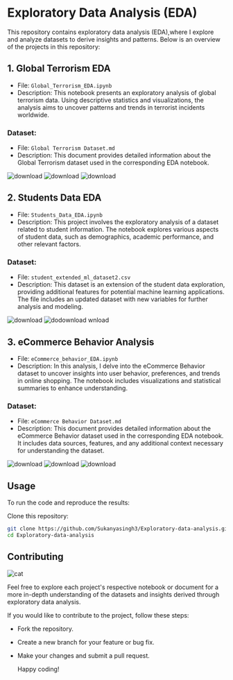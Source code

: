 # Exploratory Data Analysis (EDA)

This repository contains exploratory data analysis (EDA),where I explore and analyze datasets to derive insights and patterns. Below is an overview of the projects in this repository:

## 1. Global Terrorism EDA

- File: `Global_Terrorism_EDA.ipynb`
- Description: This notebook presents an exploratory analysis of global terrorism data. Using descriptive statistics and visualizations, the analysis aims to uncover patterns and trends in terrorist incidents worldwide.

### Dataset:
- File: `Global Terrorism Dataset.md`
- Description: This document provides detailed information about the Global Terrorism dataset used in the corresponding EDA notebook.


![download](https://github.com/Sukanyasingh3/Exploratory-data-analysis/assets/113462236/1100e1f3-ca52-4693-b4d3-e368484752ce)
![download](https://github.com/Sukanyasingh3/Exploratory-data-analysis/assets/113462236/ad388c4c-0ce6-4a59-8576-0994b3cddb74)
![download](https://github.com/Sukanyasingh3/Exploratory-data-analysis/assets/113462236/6f78b92b-c787-426f-ad79-053b2913a1c0)

## 2. Students Data EDA

- File: `Students_Data_EDA.ipynb`
- Description: This project involves the exploratory analysis of a dataset related to student information. The notebook explores various aspects of student data, such as demographics, academic performance, and other relevant factors.

### Dataset:

- File: `student_extended_ml_dataset2.csv`
- Description: This dataset is an extension of the student data exploration, providing additional features for potential machine learning applications. The file includes an updated dataset with new variables for further analysis and modeling.

![download](https://github.com/Sukanyasingh3/Exploratory-data-analysis/assets/113462236/9f547bf9-05ca-4697-8f2c-6fb345ef2663)
![do![download](https://github.com/Sukanyasingh3/Exploratory-data-analysis/assets/113462236/a8b35dbb-17f7-49cc-b0a5-ae3355389e79)
wnload](https://github.com/Sukanyasingh3/Exploratory-data-analysis/assets/113462236/4e91066e-361f-41f1-a039-a4d287e0ef28)

## 3. eCommerce Behavior Analysis

- File: `eCommerce_behavior_EDA.ipynb`
- Description: In this analysis, I delve into the eCommerce Behavior dataset to uncover insights into user behavior, preferences, and trends in online shopping. The notebook includes visualizations and statistical summaries to enhance understanding.

### Dataset:
- File: `eCommerce Behavior Dataset.md`
- Description: This document provides detailed information about the eCommerce Behavior dataset used in the corresponding EDA notebook. It includes data sources, features, and any additional context necessary for understanding the dataset.

![download](https://github.com/Sukanyasingh3/Exploratory-data-analysis/assets/113462236/31ca1b5a-bd88-4ef8-b459-c85d7906b8c1)
![download](https://github.com/Sukanyasingh3/Exploratory-data-analysis/assets/113462236/2ae541a5-d3bd-4af7-8ebb-ae5e4b91adfd)
![download](https://github.com/Sukanyasingh3/Exploratory-data-analysis/assets/113462236/fed2d828-66e6-4be2-9a20-46efe80553bd)

## Usage

To run the code and reproduce the results:

Clone this repository:

```bash
git clone https://github.com/Sukanyasingh3/Exploratory-data-analysis.git
cd Exploratory-data-analysis
```
## Contributing
![cat](https://github.com/Sukanyasingh3/Regression-Stock_Prices/assets/113462236/1ea761ee-c0b2-4809-8049-d88982df32a9)

Feel free to explore each project's respective notebook or document for a more in-depth understanding of the datasets and insights derived through exploratory data analysis.

If you would like to contribute to the project, follow these steps:

 - Fork the repository.
 - Create a new branch for your feature or bug fix.
 - Make your changes and submit a pull request.

   Happy coding!

